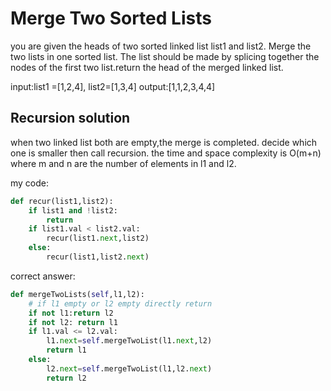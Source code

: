 # Merge Two Sorted Lists

you are given the heads of two sorted linked list list1 and list2.
Merge the two lists in one sorted list. The list should be made by splicing together the nodes of the first two list.return the head of the merged linked list.

input:list1 =[1,2,4], list2=[1,3,4]
output:[1,1,2,3,4,4]

## Recursion solution

when two linked list both are empty,the merge is completed.
decide which one is smaller then call recursion.
the time and space complexity is O(m+n) where m and n are the number of elements in l1 and l2.

my code:

```Python
def recur(list1,list2):
    if list1 and !list2:
        return
    if list1.val < list2.val:
        recur(list1.next,list2)
    else:
        recur(list1,list2.next)
```

correct answer:

```Python
def mergeTwoLists(self,l1,l2):
    # if l1 empty or l2 empty directly return
    if not l1:return l2
    if not l2: return l1
    if l1.val <= l2.val:
        l1.next=self.mergeTwoList(l1.next,l2)
        return l1
    else:
        l2.next=self.mergeTwoList(l1,l2.next)
        return l2
```